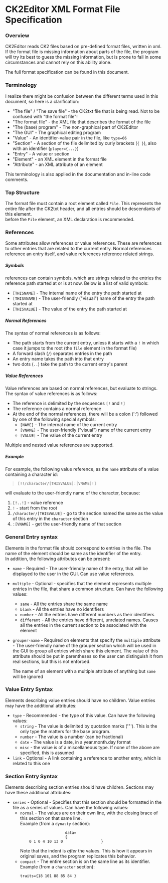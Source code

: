 [comment]: # (Good markdown editor, that actually looks like github: https://jbt.github.io/markdown-editor)

# CK2Editor XML Format File Specification
  
  
### Overview
CK2Editor reads CK2 files based on pre-defined format files, written in xml.  
If the format file is missing information about parts of the file, the program will try its best to guess the missing information, but is prone to fail in some circumstances and cannot rely on this ability alone.  

The full format specification can be found in this document.

### Terminology
I realize there might be confusion between the different terms used in this document, so here is a clarification:  
+ "The file" / "The save file" - the CK2txt file that is being read. Not to be confused with "the format file"!  
+ "The format file" - the XML file that describes the format of the file  
+ "The (base) program" - The non-graphical part of CK2Editor  
+ "The GUI" - The graphical editing program  
+ "Value" - An identifier-value pair in the file, like `type=66`  
+ "Section" - A section of the file delimited by curly brackets (`{ }`), also with an identifier (`player={...}`)  
+ "Entry" - A value or section  
+ "Element" - an XML element in the format file  
+ "Attribute" - an XML attribute of an element  

This terminology is also applied in the documentation and in-line code comments.

### Top Structure
The format file must contain a root element called `File`. This represents the entire file after the CK2txt header, and all entries should be descendants of this element.  
before the `File` element, an XML declaration is recommended.  

### References
Some attributes allow references or value references. These are references to other entries that are related to the current entry. Normal references reference an entry itself, and value references reference related strings.

##### Symbols
references can contain symbols, which are strings related to the entries the reference path started at or is at now. Below is a list of valid symbols:  
+ `[THISNAME]` - The internal name of the entry the path started at  
+ `[THISVNAME]` - The user-friendly ("visual") name of the entry the path started at  
+ `[THISVALUE]` - The value of the entry the path started at

##### Normal References
The syntax of normal references is as follows:  
+ The path starts from the current entry, unless it starts with a `!` in which case it jumps to the root (the `file` element in the format file)
+ A forward slash (`/`) separates entries in the path
+ An entry name takes the path into that entry
+ two dots (`..`) take the path to the current entry's parent

##### Value References
Value references are based on normal references, but evaluate to strings. The syntax of value references is as follows:  
+ The reference is delimited by the sequences `[!` and `!]`  
+ The reference contains a normal reference  
+ At the end of the normal references, there will be a colon (':') followed by one of the following special symbols:  
  * `[NAME]` - The internal name of the current entry  
  * `[VNAME]` - The user-friendly ("visual") name of the current entry  
  * `[VALUE]` - The value of the current entry  
  
Multiple and nested value references are supported.

##### Example
For example, the following value reference, as the `name` attribute of a value containing a character id:
>`[!!/character/[THISVALUE]:[VNAME]!]`  

will evaluate to the user-friendly name of the character, because:  
1. `[!..!]` - value reference  
2. `!` - start from the root  
3. `/character/[THISVALUE]` - go to the section named the same as the value of this entry in the `character` section  
4. `:[VNAME]` - get the user-friendly name of that section

### General Entry syntax
Elements in the format file should correspond to entries in the file. The name of the element should be same as the identifier of the entry.  
In addition, the following attributes can be present:  
+ `name` - Required - The user-friendly name of the entry, that will be displayed to the user in the GUI. Can use value references.  
+ `multiple` - Optional - specifies that the element represents multiple entries in the file, that share a common structure. Can have the following values:  
  * `same` - All the entries share the same name  
  * `blank` - All the entries have no identifiers  
  * `number` - All the entries have different numbers as their identifiers  
  * `different` - All the entries have different, unrelated names. Causes all the entries in the current section to be associated with the element  
    
+ `grouper-name` - Required on elements that specify the `multiple` attribute - The user-friendly name of the grouper section which will be used in the GUI to group all entries which share this element. The value of this attribute should be put in parentheses so the user can distinguish it from real sections, but this is not enforced.  
  
  The name of an element with a multiple attribute of anything but `same` will be ignored  

### Value Entry Syntax
Elements describing value entries should have no children.
Value entries may have the additional attributes:  
+ `type` - Recommended - the type of this value. Can have the following values:  
  * `string` - The value is delimited by quotation marks ('"'). This is the only type the matters for the base program.  
  * `number` - The value is a number (can be fractional)  
  * `date` - The value is a date, in a year.month.day format  
  * `misc` - the value is of a miscellaneous type. If none of the above are specified, this is assumed  
+ `link` - Optional - A link containing a reference to another entry, which is related to this one  

### Section Entry Syntax
Elements describing section entries should have children.
Sections may have these additional attributes:  
+ `series` - Optional - Specifies that this section should be formatted in the file as a series of values. Can have the following values:  
  * `normal` - The values are on their own line, with the closing brace of this section on that same line.  
    Example (from a `dynasty` section):  
    ```
    	    			data=
    	    			{
        0 1 0 4 10 13 0 				}
    ```
    Note that the indent is *after* the values. This is how it appears in original saves, and the program replicates this behavior.  
  * `compact` - The entire section is on the same line as its identifier.  
  Example (from a `character` section):  
    ```
    traits={18 101 88 85 84 }
    ```
     

